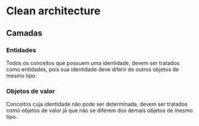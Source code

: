# Clean architecture


## Camadas

### Entidades
Todos os conceitos que possuem uma identidade, devem ser tratados como entidades, pois
sua identidade deve diferir de outros objetos de mesmo tipo.

### Objetos de valor

Conceitos cuja identidade não pode ser determinada, devem ser tratados como objetos de valor
já que não se diferem dos demais objetos de mesmo tipo.

